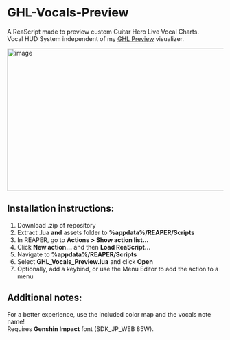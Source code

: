 # GHL-Vocals-Preview
A ReaScript made to preview custom Guitar Hero Live Vocal Charts.    
Vocal HUD System independent of my [GHL Preview](https://github.com/GHCripto/GHL-Preview) visualizer.

<img width="1282" height="332" alt="image" src="https://github.com/user-attachments/assets/f7850951-643a-43cd-82ed-07f4e81151f4" />

## Installation instructions:
1. Download .zip of repository
2. Extract .lua **and** assets folder to **%appdata%/REAPER/Scripts**
3. In REAPER, go to **Actions > Show action list...**
4. Click **New action...** and then **Load ReaScript...**
5. Navigate to **%appdata%/REAPER/Scripts**
6. Select **GHL_Vocals_Preview.lua** and click **Open**
7. Optionally, add a keybind, or use the Menu Editor to add the action to a menu

## Additional notes:
For a better experience, use the included color map and the vocals note name!  
Requires **Genshin Impact** font (SDK_JP_WEB 85W).
